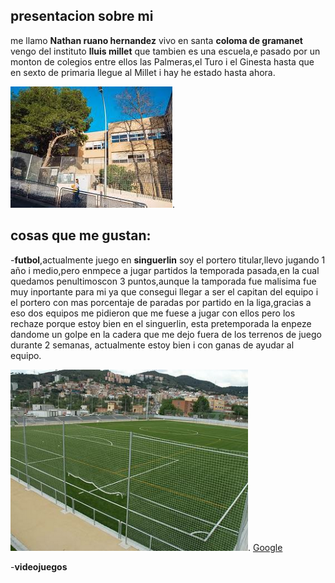 ## presentacion sobre mi 
me llamo **Nathan ruano hernandez** vivo en santa **coloma de gramanet** vengo del instituto **lluis millet** que tambien es una escuela,e pasado por un monton de colegios entre ellos las Palmeras,el Turo i el Ginesta hasta que en sexto de 
primaria llegue al Millet i hay he estado hasta ahora.

![Luis millet](baixa.jpeg).
## cosas que me gustan:
-**futbol**,actualmente juego en **singuerlin** soy el portero titular,llevo jugando 1 año i medio,pero enmpece a jugar partidos la temporada pasada,en la cual quedamos penultimoscon 3 puntos,aunque la tamporada fue malisima fue muy inportante para mi ya que consegui llegar a ser el capitan del equipo i el portero con mas porcentaje de paradas por partido en la liga,gracias a eso dos equipos me pidieron que me fuese a jugar con ellos pero los rechaze porque estoy bien en el singuerlin, esta pretemporada la enpeze dandome un golpe en la cadera que me dejo fuera de los terrenos de juego durante 2 semanas, actualmente estoy bien i con ganas de ayudar al equipo.

![campo de futbol singuerlin](unnamed.png).                [Google](http://cfsinguerlin.com/)


-**videojuegos**
